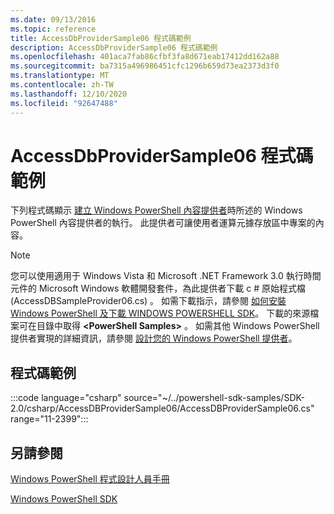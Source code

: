 ```yaml
---
ms.date: 09/13/2016
ms.topic: reference
title: AccessDbProviderSample06 程式碼範例
description: AccessDbProviderSample06 程式碼範例
ms.openlocfilehash: 401aca7fab86cfbf3fa8d671eab17412dd162a88
ms.sourcegitcommit: ba7315a496986451cfc1296b659d73ea2373d3f0
ms.translationtype: MT
ms.contentlocale: zh-TW
ms.lasthandoff: 12/10/2020
ms.locfileid: "92647488"
---
```

# <a name="accessdbprovidersample06-code-sample"></a>AccessDbProviderSample06 程式碼範例

下列程式碼顯示 [建立 Windows PowerShell 內容提供者](./creating-a-windows-powershell-content-provider.md)時所述的 Windows PowerShell 內容提供者的執行。
此提供者可讓使用者運算元據存放區中專案的內容。

> [!NOTE]
> 您可以使用適用于 Windows Vista 和 Microsoft .NET Framework 3.0 執行時間元件的 Microsoft Windows 軟體開發套件，為此提供者下載 c # 原始程式檔 (AccessDBSampleProvider06.cs) 。 如需下載指示，請參閱 [如何安裝 Windows PowerShell 及下載 WINDOWS POWERSHELL SDK](/powershell/scripting/developer/installing-the-windows-powershell-sdk)。
> 下載的來源檔案可在目錄中取得 **\<PowerShell Samples>** 。 如需其他 Windows PowerShell 提供者實現的詳細資訊，請參閱 [設計您的 Windows PowerShell 提供者](./designing-your-windows-powershell-provider.md)。

## <a name="code-sample"></a>程式碼範例

:::code language="csharp" source="~/../powershell-sdk-samples/SDK-2.0/csharp/AccessDBProviderSample06/AccessDBProviderSample06.cs" range="11-2399":::

## <a name="see-also"></a>另請參閱

[Windows PowerShell 程式設計人員手冊](./windows-powershell-programmer-s-guide.md)

[Windows PowerShell SDK](../windows-powershell-reference.md)
